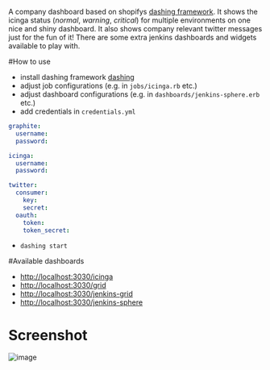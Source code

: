 A company dashboard based on shopifys [dashing framework](http://shopify.github.io/dashing/). It shows the icinga status (*normal*, *warning*, *critical*) for multiple environments on one nice and shiny dashboard. It also shows company relevant twitter messages just for the fun of it! There are some extra jenkins dashboards and widgets available to play with.

#How to use 
* install dashing framework [dashing](http://shopify.github.io/dashing/)
* adjust job configurations (e.g. in `jobs/icinga.rb` etc.)
* adjust dashboard configurations (e.g. in `dashboards/jenkins-sphere.erb` etc.)
* add credentials in `credentials.yml`

```yaml
graphite:
  username:
  password:

icinga:
  username:
  password:

twitter:
  consumer:
    key:
    secret:
  oauth:
    token:
    token_secret:
```
* `dashing start`


#Available dashboards

- [http://localhost:3030/icinga](http://localhost:3030/icinga)
- [http://localhost:3030/grid](http://localhost:3030/grid)
- [http://localhost:3030/jenkins-grid](http://localhost:3030/jenkins-grid)
- [http://localhost:3030/jenkins-sphere](http://localhost:3030/jenkins-sphere)


Screenshot
==========

![image](https://raw.github.com/svenmueller/dashboard/master/assets/images/dashboard.png)
